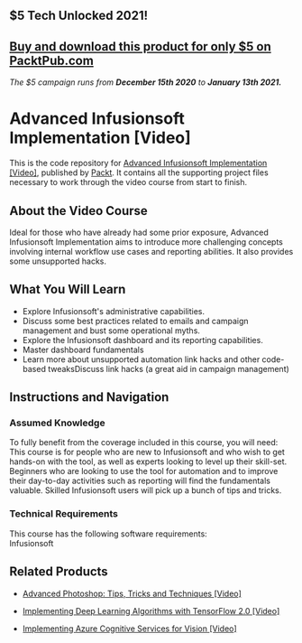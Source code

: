 ## $5 Tech Unlocked 2021!
[Buy and download this product for only $5 on PacktPub.com](https://www.packtpub.com/)
-----
*The $5 campaign         runs from __December 15th 2020__ to __January 13th 2021.__*

# Advanced Infusionsoft Implementation [Video]
This is the code repository for [Advanced Infusionsoft Implementation [Video]](https://www.packtpub.com/big-data-and-business-intelligence/advanced-infusionsoft-implementation-video?utm_source=github&utm_medium=repository&utm_campaign=9781787124110), published by [Packt](https://www.packtpub.com/?utm_source=github). It contains all the supporting project files necessary to work through the video course from start to finish.
## About the Video Course
Ideal for those who have already had some prior exposure, Advanced Infusionsoft Implementation aims to introduce more challenging concepts involving internal workflow use cases and reporting abilities. It also provides some unsupported hacks.

<H2>What You Will Learn</H2>
<DIV class=book-info-will-learn-text>
<UL>
<LI>Explore Infusionsoft's administrative capabilities. 
<LI>Discuss some best practices related to emails and campaign management and bust some operational myths. 
<LI>Explore the Infusionsoft dashboard and its reporting capabilities. 
<LI>Master dashboard fundamentals 
<LI>Learn more about unsupported automation link hacks and other code-based tweaksDiscuss link hacks (a great aid in campaign management) </LI></UL></DIV>

## Instructions and Navigation
### Assumed Knowledge
To fully benefit from the coverage included in this course, you will need:<br/>
This course is for people who are new to Infusionsoft and who wish to get hands-on with the tool, as well as experts looking to level up their skill-set. Beginners who are looking to use the tool for automation and to improve their day-to-day activities such as reporting will find the fundamentals valuable. Skilled Infusionsoft users will pick up a bunch of tips and tricks.
### Technical Requirements
This course has the following software requirements:<br/>
Infusionsoft

## Related Products
* [Advanced Photoshop: Tips, Tricks and Techniques [Video]](https://www.packtpub.com/hardware-and-creative/advanced-photoshop-tips-tricks-and-techniques-video?utm_source=github&utm_medium=repository&utm_campaign=9781789808568)

* [Implementing Deep Learning Algorithms with TensorFlow 2.0 [Video]](https://www.packtpub.com/big-data-and-business-intelligence/implementing-deep-learning-algorithms-tensorflow-20-video?utm_source=github&utm_medium=repository&utm_campaign=9781789950496)

* [Implementing Azure Cognitive Services for Vision [Video]](https://www.packtpub.com/application-development/implementing-azure-cognitive-services-vision-video?utm_source=github&utm_medium=repository&utm_campaign=9781838557263)

